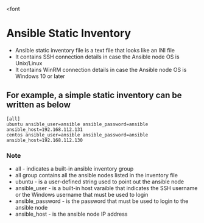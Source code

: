  
<font <link href='https://fonts.googleapis.com/css?family=Lato:400,700|Roboto+Slab:400,700|Inconsolata:400,700' rel='stylesheet' type='text/css'>
<link href='https://cdnjs.cloudflare.com/ajax/libs/font-awesome/4.0.3/css/font-awesome.min.css' rel='stylesheet' type='text/css'>


# Ansible Static Inventory

* Ansible static inventory file is a text file that looks like an INI file
* It contains SSH connection details in case the Ansible node OS is Unix/Linux 
* It contains WinRM connection details in case the Ansible node OS is Windows 10 or later

## For example, a simple static inventory can be written as below

    [all]
    ubuntu ansible_user=ansible ansible_password=ansible ansible_host=192.168.112.131
    centos ansible_user=ansible ansible_password=ansible ansible_host=192.168.112.130

### Note
* all - indicates a built-in ansible inventory group
* all group contains all the ansible nodes listed in the inventory file
* ubuntu - is a user-defined string used to point out the ansible node
* ansible_user - is a built-in host varaible that indicates the SSH username or the Windows username that must be used to login
* ansible_password - is the password that must be used to login to the ansible node
* ansible_host - is the ansible node IP address
